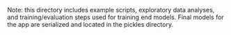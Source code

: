 Note: this directory includes example scripts, exploratory data analyses, and training/evaluation steps used for training end models.
Final models for the app are serialized and located in the pickles directory.
